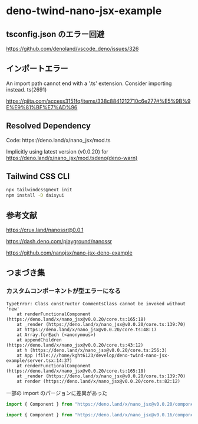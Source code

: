 # deno-twind-nano-jsx-example

## tsconfig.json のエラー回避

https://github.com/denoland/vscode_deno/issues/326

## インポートエラー

An import path cannot end with a '.ts' extension. Consider importing <file-path> instead. ts(2691)

https://qiita.com/access3151fq/items/338c8841212710c6e277#%E5%9B%9E%E9%81%BF%E7%AD%96

## Resolved Dependency

Code: https​://deno.land/x/nano_jsx/mod.ts

Implicitly using latest version (v0.0.20) for https://deno.land/x/nano_jsx/mod.tsdeno(deno-warn)

## Tailwind CSS CLI

```sh
npx tailwindcss@next init
npm install -D daisyui
```

## 参考文献

https://crux.land/nanossr@0.0.1

https://dash.deno.com/playground/nanossr

https://github.com/nanojsx/nano-jsx-deno-example

## つまづき集

### カスタムコンポーネントが型エラーになる

```log
TypeError: Class constructor CommentsClass cannot be invoked without 'new'
    at renderFunctionalComponent (https://deno.land/x/nano_jsx@v0.0.20/core.ts:165:18)
    at _render (https://deno.land/x/nano_jsx@v0.0.20/core.ts:139:70)
    at https://deno.land/x/nano_jsx@v0.0.20/core.ts:48:17
    at Array.forEach (<anonymous>)
    at appendChildren (https://deno.land/x/nano_jsx@v0.0.20/core.ts:43:12)
    at h (https://deno.land/x/nano_jsx@v0.0.20/core.ts:256:3)
    at App (file:///home/kght6123/develop/deno-twind-nano-jsx-example/server.tsx:14:37)
    at renderFunctionalComponent (https://deno.land/x/nano_jsx@v0.0.20/core.ts:165:18)
    at _render (https://deno.land/x/nano_jsx@v0.0.20/core.ts:139:70)
    at render (https://deno.land/x/nano_jsx@v0.0.20/core.ts:82:12)
```

一部の import のパージョンに差異があった

```ts
import { Component } from "https://deno.land/x/nano_jsx@v0.0.20/component.ts";

import { Component } from "https://deno.land/x/nano_jsx@v0.0.16/component.ts";
```
